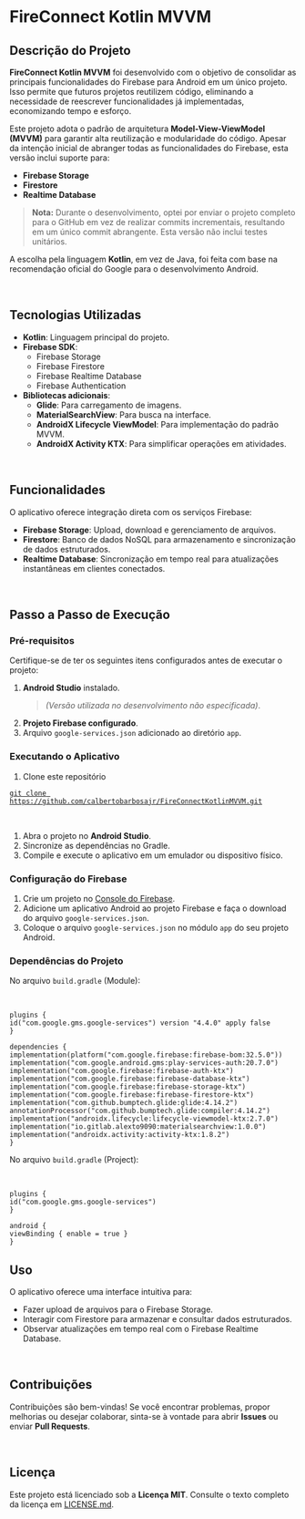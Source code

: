 <h1>FireConnect Kotlin MVVM</h1>
<h2><strong>Descri&ccedil;&atilde;o do Projeto</strong></h2>
<p><strong>FireConnect Kotlin MVVM</strong> foi desenvolvido com o objetivo de consolidar as principais funcionalidades do Firebase para Android em um &uacute;nico projeto. Isso permite que futuros projetos reutilizem c&oacute;digo, eliminando a necessidade de reescrever funcionalidades j&aacute; implementadas, economizando tempo e esfor&ccedil;o.</p>
<p>Este projeto adota o padr&atilde;o de arquitetura <strong>Model-View-ViewModel (MVVM)</strong> para garantir alta reutiliza&ccedil;&atilde;o e modularidade do c&oacute;digo. Apesar da inten&ccedil;&atilde;o inicial de abranger todas as funcionalidades do Firebase, esta vers&atilde;o inclui suporte para:</p>
<ul>
<li><strong>Firebase Storage</strong></li>
<li><strong>Firestore</strong></li>
<li><strong>Realtime Database</strong></li>
</ul>
<blockquote>
<p><strong>Nota:</strong> Durante o desenvolvimento, optei por enviar o projeto completo para o GitHub em vez de realizar commits incrementais, resultando em um &uacute;nico commit abrangente. Esta vers&atilde;o n&atilde;o inclui testes unit&aacute;rios.</p>
</blockquote>
<p>A escolha pela linguagem <strong>Kotlin</strong>, em vez de Java, foi feita com base na recomenda&ccedil;&atilde;o oficial do Google para o desenvolvimento Android.</p>
<p>&nbsp;</p>
<h2><strong>Tecnologias Utilizadas</strong></h2>
<ul>
<li><strong>Kotlin</strong>: Linguagem principal do projeto.</li>
<li><strong>Firebase SDK</strong>:
<ul>
<li>Firebase Storage</li>
<li>Firebase Firestore</li>
<li>Firebase Realtime Database</li>
<li>Firebase Authentication</li>
</ul>
</li>
<li><strong>Bibliotecas adicionais</strong>:
<ul>
<li><strong>Glide</strong>: Para carregamento de imagens.</li>
<li><strong>MaterialSearchView</strong>: Para busca na interface.</li>
<li><strong>AndroidX Lifecycle ViewModel</strong>: Para implementa&ccedil;&atilde;o do padr&atilde;o MVVM.</li>
<li><strong>AndroidX Activity KTX</strong>: Para simplificar opera&ccedil;&otilde;es em atividades.</li>
</ul>
</li>
</ul>
<p>&nbsp;</p>
<h2><strong>Funcionalidades</strong></h2>
<p>O aplicativo oferece integra&ccedil;&atilde;o direta com os servi&ccedil;os Firebase:</p>
<ul>
<li><strong>Firebase Storage</strong>: Upload, download e gerenciamento de arquivos.</li>
<li><strong>Firestore</strong>: Banco de dados NoSQL para armazenamento e sincroniza&ccedil;&atilde;o de dados estruturados.</li>
<li><strong>Realtime Database</strong>: Sincroniza&ccedil;&atilde;o em tempo real para atualiza&ccedil;&otilde;es instant&acirc;neas em clientes conectados.</li>
</ul>
<p>&nbsp;</p>
<h2><strong>Passo a Passo de Execu&ccedil;&atilde;o</strong></h2>
<h3><strong>Pr&eacute;-requisitos</strong></h3>
<p>Certifique-se de ter os seguintes itens configurados antes de executar o projeto:</p>
<ol>
<li><strong>Android Studio</strong> instalado.
<blockquote>
<p><em>(Vers&atilde;o utilizada no desenvolvimento n&atilde;o especificada)</em>.</p>
</blockquote>
</li>
<li><strong>Projeto Firebase configurado</strong>.</li>
<li>Arquivo <code>google-services.json</code> adicionado ao diret&oacute;rio <code>app</code>.</li>
</ol>
<h3><strong>Executando o Aplicativo</strong></h3>
<ol>
<li>Clone este reposit&oacute;rio</li>
</ol>
<p><code><a href="https://github.com/calbertobarbosajr/Firebase-Hub-Android.git">git clone https://github.com/calbertobarbosajr/FireConnectKotlinMVVM.git</a></code></p>
<p>&nbsp;</p>
<ol>
<li>Abra o projeto no <strong>Android Studio</strong>.</li>
<li>Sincronize as depend&ecirc;ncias no Gradle.</li>
<li>Compile e execute o aplicativo em um emulador ou dispositivo f&iacute;sico.</li>
</ol>
<h3><strong>Configura&ccedil;&atilde;o do Firebase</strong></h3>
<ol>
<li>Crie um projeto no <a href="https://console.firebase.google.com" target="_new" rel="noopener">Console do Firebase</a>.</li>
<li>Adicione um aplicativo Android ao projeto Firebase e fa&ccedil;a o download do arquivo <code>google-services.json</code>.</li>
<li>Coloque o arquivo <code>google-services.json</code> no m&oacute;dulo <code>app</code> do seu projeto Android.</li>
</ol>
<h3><strong>Depend&ecirc;ncias do Projeto</strong></h3>
<p>No arquivo <code>build.gradle</code> (Module):</p>
<p>&nbsp;</p>
<p><code>plugins {</code><br /><code>id("com.google.gms.google-services") version "4.4.0" apply false</code><br /><code>}</code></p>
<p><code>dependencies {</code><br /><code>implementation(platform("com.google.firebase:firebase-bom:32.5.0"))</code><br /><code>implementation("com.google.android.gms:play-services-auth:20.7.0")</code><br /><code>implementation("com.google.firebase:firebase-auth-ktx")</code><br /><code>implementation("com.google.firebase:firebase-database-ktx")</code><br /><code>implementation("com.google.firebase:firebase-storage-ktx")</code><br /><code>implementation("com.google.firebase:firebase-firestore-ktx")</code><br /><code>implementation("com.github.bumptech.glide:glide:4.14.2")</code><br /><code>annotationProcessor("com.github.bumptech.glide:compiler:4.14.2")</code><br /><code>implementation("androidx.lifecycle:lifecycle-viewmodel-ktx:2.7.0")</code><br /><code>implementation("io.gitlab.alexto9090:materialsearchview:1.0.0")</code><br /><code>implementation("androidx.activity:activity-ktx:1.8.2")</code><br /><code>}</code></p>
<p>No arquivo <code>build.gradle</code> (Project):</p>
<p>&nbsp;</p>
<p><code>plugins {</code><br /><code>id("com.google.gms.google-services")</code><br /><code>}</code></p>
<p><code>android {</code><br /><code>viewBinding { enable = true }</code><br /><code>}</code></p>
<p><code></code></p>
<h2><strong>Uso</strong></h2>
<p>O aplicativo oferece uma interface intuitiva para:</p>
<ul>
<li>Fazer upload de arquivos para o Firebase Storage.</li>
<li>Interagir com Firestore para armazenar e consultar dados estruturados.</li>
<li>Observar atualiza&ccedil;&otilde;es em tempo real com o Firebase Realtime Database.</li>
</ul>
<p>&nbsp;</p>
<h2><strong>Contribui&ccedil;&otilde;es</strong></h2>
<p>Contribui&ccedil;&otilde;es s&atilde;o bem-vindas! Se voc&ecirc; encontrar problemas, propor melhorias ou desejar colaborar, sinta-se &agrave; vontade para abrir <strong>Issues</strong> ou enviar <strong>Pull Requests</strong>.</p>
<p>&nbsp;</p>
<h2><strong>Licen&ccedil;a</strong></h2>
<p>Este projeto est&aacute; licenciado sob a <strong>Licen&ccedil;a MIT</strong>. Consulte o texto completo da licen&ccedil;a em <a href="https://www.mit.edu/~amini/LICENSE.md" target="_new" rel="noopener">LICENSE.md</a>.</p>
<p><code></code></p>
